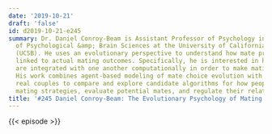 ```yaml
---
date: '2019-10-21'
draft: 'false'
id: d2019-10-21-e245
summary: Dr. Daniel Conroy-Beam is Assistant Professor of Psychology in the Department
  of Psychological &amp; Brain Sciences at the University of California, Santa Barbara
  (UCSB). He uses an evolutionary perspective to understand how mate preferences are
  linked to actual mating outcomes. Specifically, he is interested in how mate preferences
  are integrated with one another computationally in order to make mating decisions.
  His work combines agent-based modeling of mate choice evolution with studies of
  real couples to compare and explore candidate algorithms for how people select their
  mating strategies, evaluate potential mates, and regulate their relationships.
title: '#245 Daniel Conroy-Beam: The Evolutionary Psychology of Mating'
---
```

{{< episode >}}
